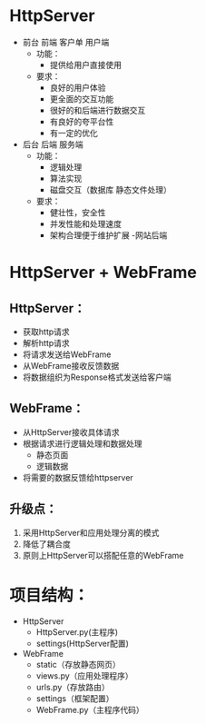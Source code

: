 # HttpServer
- 前台   前端   客户单   用户端
    - 功能：
        - 提供给用户直接使用
    - 要求：
        - 良好的用户体验
        - 更全面的交互功能
	    - 很好的和后端进行数据交互
        - 有良好的夸平台性
	    - 有一定的优化
- 后台   后端   服务端
    - 功能：
        - 逻辑处理
        - 算法实现
	    - 磁盘交互（数据库  静态文件处理）
    - 要求：
        - 健壮性，安全性
        - 并发性能和处理速度
	    - 架构合理便于维护扩展
-网站后端

# HttpServer  +  WebFrame
## HttpServer：
- 获取http请求 
- 解析http请求
- 将请求发送给WebFrame
- 从WebFrame接收反馈数据
- 将数据组织为Response格式发送给客户端
## WebFrame：
- 从HttpServer接收具体请求
- 根据请求进行逻辑处理和数据处理
    * 静态页面
    * 逻辑数据
- 将需要的数据反馈给httpserver
## 升级点：
1. 采用HttpServer和应用处理分离的模式
2. 降低了耦合度
3. 原则上HttpServer可以搭配任意的WebFrame

# 项目结构：  
- HttpServer
    - HttpServer.py(主程序)
    - settings(HttpServer配置) 
- WebFrame
    - static（存放静态网页）
	- views.py（应用处理程序） 
    - urls.py（存放路由）
	- settings（框架配置）
	- WebFrame.py（主程序代码）

